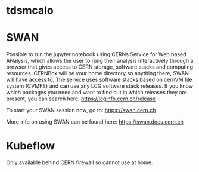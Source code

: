 # tdsmcalo


# SWAN
Possible to run the jupyter notebook using CERNs Service for Web based ANalysis, which allows the user to rung their analysis interactively through a browser that gives access to CERN storage, software stacks and computing resources. CERNBox will be your home directory so anything there, SWAN will have access to. The service uses software stacks based on cernVM file system (CVMFS) and can use any LCG software stack releases. If you know which packages you need and want to find out in which releases they are present, you can search here: https://lcginfo.cern.ch/release

To start your SWAN session now, go to:
https://swan.cern.ch

More info on using SWAN can be found here:
https://swan.docs.cern.ch

# Kubeflow
Only available behind CERN firewall so cannot use at home.
